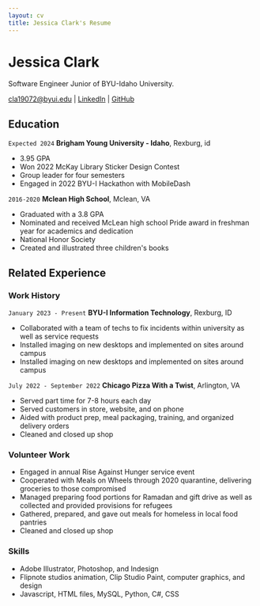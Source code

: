 ```yaml
---
layout: cv
title: Jessica Clark's Resume
---
```


# Jessica Clark

Software Engineer Junior of BYU-Idaho University.

<div id="webaddress">
<a href="cla19072@byui.edu">cla19072@byui.edu</a>
| <a href="https://www.linkedin.com/in/jessica-clark-a37657236/">LinkedIn</a>
| <a href="https://github.com/LeTrash">GitHub</a>
</div>

<!-- https://www.monique.tech/the-art-of-markdown -->
<!-- 1. git pull 2. git add . 3. git commit -m "message" 4. git push -->

## Education

`Expected 2024`
**Brigham Young University - Idaho**, Rexburg, id

- 3.95 GPA
- Won 2022 McKay Library Sticker Design Contest
- Group leader for four semesters
- Engaged in 2022 BYU-I Hackathon with MobileDash

`2016-2020`
**Mclean High School**, Mclean, VA

- Graduated with a 3.8 GPA
- Nominated and received McLean high school Pride award in freshman year for academics and dedication
- National Honor Society
- Created and illustrated three children's books

## Related Experience

### Work History

`January 2023 - Present`
**BYU-I Information Technology**, Rexburg, ID

- Collaborated with a team of techs to fix incidents within university as well as service requests
- Installed imaging on new desktops and implemented on sites around campus
- Installed imaging on new desktops and implemented on sites around campus

`July 2022 - September 2022`
**Chicago Pizza With a Twist**, Arlington, VA

- Served part time for 7-8 hours each day
- Served customers in store, website, and on phone
- Aided with product prep, meal packaging, training, and organized delivery orders
- Cleaned and closed up shop

### Volunteer Work

- Engaged in annual Rise Against Hunger service event
- Cooperated with Meals on Wheels through 2020 quarantine, delivering groceries to those compromised
- Managed preparing food portions for Ramadan and gift drive as well as collected and provided provisions for refugees
- Gathered, prepared, and gave out meals for homeless in local food pantries
- Cleaned and closed up shop

### Skills

- Adobe Illustrator, Photoshop, and Indesign
- Flipnote studios animation, Clip Studio Paint, computer graphics, and design
- Javascript, HTML files, MySQL, Python, C#, CSS

<!-- ### Footer

Last updated: May 2013 -->
